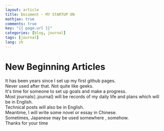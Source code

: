 ```yaml
---
layout: article
title: Document - MY STARTUP ON 
mathjax: true
comments: true
key: "{{ page.url }}"
categories: [blog, journal]
tags: [journal]
lang: zh
---
```

New Beginning Articles
===

It has been years since I set up my first github pages.  
Never used after that. Not quite like geeks.  
It's time for someone to set up goals and make a progress.  
Most journals{:.journal} will be records of my daily life and plans
which will be in  English.  
Technical posts will also be in English.  
Meantime, I will write some novel or essay in Chinese.  
Sometimes, Japanese may be used somewhere , somehow.  
Thanks for your time